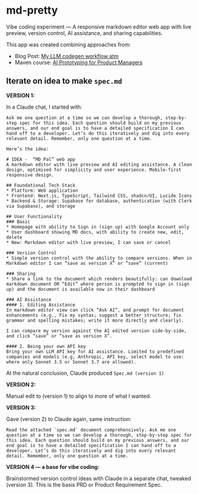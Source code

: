 # md-pretty
Vibe coding experiment — A responsive markdown editor web app with live preview, version control, AI assistance, and sharing capabilities. 

This app was created combining approaches from:
- Blog Post: [My LLM codegen workflow atm](https://harper.blog/2025/02/16/my-llm-codegen-workflow-atm/)
- Maven course: [AI Prototyping for Product Managers](https://maven.com/tech-for-product/ai-prototyping-for-product-managers)

## Iterate on idea to make `spec.md`

**VERSION 1:**

In a Claude chat, I started with:

```
Ask me one question at a time so we can develop a thorough, step-by-step spec for this idea. Each question should build on my previous answers, and our end goal is to have a detailed specification I can hand off to a developer. Let’s do this iteratively and dig into every relevant detail. Remember, only one question at a time.

Here’s the idea:

# IDEA -  “MD Pal” web app
A markdown editor with live preview and AI editing assistance. A clean design, optimised for simplicity and user experience. Mobile-first responsive design.

## Foundational Tech Stack
* Platform: Web application
* Frontend: Next.js, TypeScript, Tailwind CSS, shadcn/UI, Lucide Icons
* Backend & Storage: Supabase for database, authentication (with Clerk via Supabase), and storage

## User Functionality
### Basic
* Homepage with ability to Sign in (sign up) with Google Account only
* User dashboard showing MD docs, with ability to create new, edit, delete
* New: Markdown editor with live preview, I can save or cancel

### Version Control
* Simple version control with the ability to compare versions. When in Markdown editor I can “save as version X” or “save” (current)

### Sharing
* Share a link to the document which renders beautifully: can download markdown document OR “Edit” where person is prompted to sign in (sign up) and the document is available now in their dashboard 

### AI Assistance
#### 1. Editing Assistance
In markdown editor view can click “Ask AI”, and prompt for document enhancements (e.g., Fix my syntax; suggest a better structure; fix grammar and spelling mistakes; write it more directly and clearly). 

I can compare my version against the AI edited version side-by-side, and click “save” or “save as version X”.

#### 2. Being your own API key
Bring your own LLM API key for AI assistance. Limited to predefined companies and models (e.g, Anthropic, API key, select model to use: where only Sonnet 3.5 or Sonnet 3.7 are allowed).
```

At the natural conclusion, Claude produced `Spec.md (version 1)`

**VERSION 2:**

Manual edit to (version 1) to align to more of what I wanted.

**VERSION 3:**

Gave (version 2) to Claude again, same instruction:

```
Read the attached `spec.md` document comprehensively. Ask me one question at a time so we can develop a thorough, step-by-step spec for this idea. Each question should build on my previous answers, and our end goal is to have a detailed specification I can hand off to a developer. Let’s do this iteratively and dig into every relevant detail. Remember, only one question at a time.
```

**VERSION 4 — a base for vibe coding:**

Brainstormed version control ideas with Claude in a separate chat, tweaked (version 3). This is the basis PRD or Product Requirement Spec.
